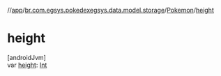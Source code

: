 //[app](../../../index.md)/[br.com.egsys.pokedexegsys.data.model.storage](../index.md)/[Pokemon](index.md)/[height](height.md)

# height

[androidJvm]\
var [height](height.md): [Int](https://kotlinlang.org/api/latest/jvm/stdlib/kotlin/-int/index.html)
